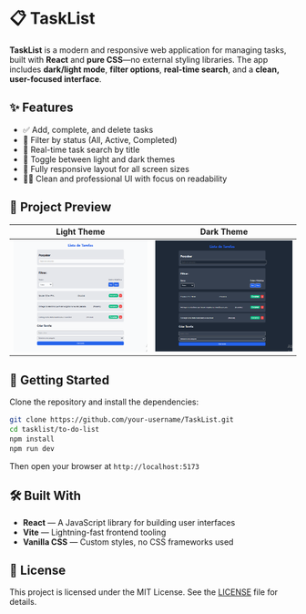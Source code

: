 # 📋 TaskList

**TaskList** is a modern and responsive web application for managing tasks, built with **React** and **pure CSS**—no external styling libraries. The app includes **dark/light mode**, **filter options**, **real-time search**, and a **clean, user-focused interface**.

## ✨ Features

- ✅ Add, complete, and delete tasks  
- 🎯 Filter by status (All, Active, Completed)  
- 🔎 Real-time task search by title  
- 🌙 Toggle between light and dark themes  
- 📱 Fully responsive layout for all screen sizes  
- 🧑‍💻 Clean and professional UI with focus on readability  

## 📸 Project Preview

| Light Theme | Dark Theme |
|-------------|------------|
| ![Light Theme](./src/screenshots/light_theme.png) | ![Dark Theme](./src/screenshots/black_theme.png) |

## 🚀 Getting Started

Clone the repository and install the dependencies:

```bash
git clone https://github.com/your-username/TaskList.git
cd tasklist/to-do-list
npm install
npm run dev
```

Then open your browser at `http://localhost:5173`

## 🛠️ Built With

- **React** — A JavaScript library for building user interfaces  
- **Vite** — Lightning-fast frontend tooling  
- **Vanilla CSS** — Custom styles, no CSS frameworks used

## 📄 License

This project is licensed under the MIT License. See the [LICENSE](../LICENSE) file for details.
